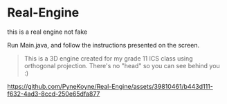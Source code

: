 # Real-Engine
this is a real engine not fake

Run Main.java, and follow the instructions presented on the screen.

> This is a 3D engine created for my grade 11 ICS class using orthogonal projection. There's no "head" so you can see behind you :)


https://github.com/PyneKoyne/Real-Engine/assets/39810461/b443d111-f632-4ad3-8ccd-250e65dfa877

